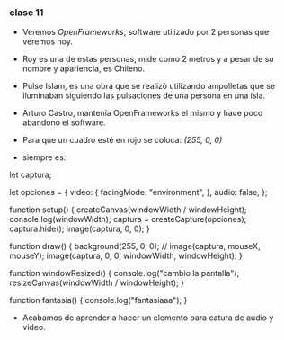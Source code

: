 ### clase 11

- Veremos *OpenFrameworks*, software utilizado por 2 personas que veremos hoy.

- Roy es una de estas personas, mide como 2 metros y a pesar de su nombre y apariencia, es Chileno.

- Pulse Islam, es una obra que se realizó utilizando ampolletas que se iluminaban siguiendo las pulsaciones de una persona en una isla.

- Arturo Castro, mantenía OpenFrameworks el mismo y hace poco abandonó el software.

- Para que un cuadro esté en rojo se coloca: *(255, 0, 0)*
- siempre es:

 let captura;

let opciones = {
  video: {
    facingMode: "environment",
  },
  audio: false,
};


function setup() {
  createCanvas(windowWidth / windowHeight);
  console.log(windowWidth);
  captura = createCapture(opciones);
  captura.hide();
  image(captura, 0, 0);
}

function draw() {
  background(255, 0, 0);
  // image(captura, mouseX, mouseY);
  image(captura, 0, 0, windowWidth, windowHeight);
}

function windowResized() {
  console.log("cambio la pantalla");
  resizeCanvas(windowWidth / windowHeight);
}

function fantasia() {
  console.log("fantasiaaa");
}

- Acabamos de aprender a hacer un elemento para catura de audio y video.



